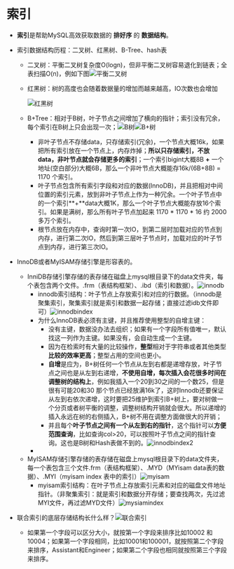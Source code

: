 # 索引

* **索引**是帮助MySQL高效获取数据的 **排好序** 的 **数据结构**。

* 索引数据结构历程：二叉树、红黑树、B-Tree、hash表

  * 二叉树：平衡二叉树复杂度O(logn)，但非平衡二叉树容易退化到链表；全表扫描O(n)，例如下图![平衡二叉树](/Users/lv/Desktop/MySQL/images/平衡二叉树.jpg)

  * 红黑树：树的高度也会随着数据量的增加而越来越高，IO次数也会增加

    ![红黑树](/Users/lv/Desktop/MySQL/images/红黑树.jpeg)

  * B+Tree：相对于B树，叶子节点之间增加了横向的指针；索引没有冗余，每个索引在B树上只会出现一次；![B树](/Users/lv/Desktop/MySQL/images/B树.jpeg)![B+树](/Users/lv/Desktop/MySQL/images/B+树.jpeg)

    * 非叶子节点不存储data，只存储索引(冗余)，一个节点大概16k，如果把所有索引放在一个节点上，内存炸掉；**所以只存储索引，不放data，非叶节点就会存储更多的索引**；一个索引bigint大概8B **+** 一个地址(空白部分)大概6B，那么一个非叶节点大概能存16k/(6B+8B) = 1170 个索引。
    * 叶子节点包含所有索引字段和对应的数据(InnoDB)，并且把相对中间位置的索引元素，放到非叶子节点上作为一种冗余。一个叶子节点中的一个索引**+**data大概1K，那么一个叶子节点大概能存放16个索引。如果是满树，那么所有叶子节点加起来 1170 * 1170 * 16 约 2000多万个索引。
    * 根节点放在内存中，查询时第一次IO，到第二层时加载对应的节点到内存，进行第二次IO，然后到第三层叶子节点时，加载对应的叶子节点到内存，进行第三次IO。
  
* InnoDB或者MyISAM存储引擎是形容表的。

  * InniDB存储引擎存储的表存储在磁盘上mysql根目录下的data文件夹，每个表包含两个文件。.frm（表结构框架）、.ibd（索引和数据）。![innodb](/Users/lv/Desktop/MySQL/images/innodb.jpg)
    * innodb索引结构：叶子节点上存放索引和对应的行数据。（innodb是聚集索引，聚集索引就是索引和数据一起存储；直接过滤idb文件即可）![innodbindex](/Users/lv/Desktop/MySQL/images/innodbindex.jpeg)
    * 为什么InnoDB表必须有主键，并且推荐使用整型的自增主键：
      * 没有主键，数据没办法去组织；如果有一个字段所有值唯一，默认找这一列作为主键。如果没有，会自动生成一个主键。
      * 因为在检索时有大量的比较操作，**整型**相对于字符串或者其他类型**比较的效率更高**；整型占用的空间也更小。
      * **自增**是应为，B+树任何一个节点从左到右都是递增存放，叶子节点之间也是从左到右递增，**不使用自增，每次插入会花很多时间在调整树的结构上**，例如我插入一个20到30之间的一个数25，但是很有可能20和30 那个节点已经放满16k了，这时Innodb还要保证从左到右依次递增，这时要把25维护到索引B+树上，要对树做一个分页或者树平衡的调整，调整树结构开销就会很大。所以递增的插入永远在树的右侧插入，B+树不用在调整方面做很大的开销；
      * 并且每个**叶子节点之间有一个从左到右的指针**，这个指针可以**方便范围查询**，比如查询col>20，可以按照叶子节点之间的指针查询。这也是B树和Hash表做不到的。![innodbindex2](/Users/lv/Desktop/MySQL/images/innodbindex2.jpeg)
    * 
  * MyISAM存储引擎存储的表存储在磁盘上mysql根目录下的data文件夹，每一个表包含三个文件.frm（表结构框架）、.MYD（MYisam data表的数据）、.MYI（myisam index 表中的索引）![myisam](/Users/lv/Desktop/MySQL/images/myisam.jpeg)
    * myisam索引结构：在叶子节点上存放索引元素和对应的磁盘文件地址指针。（非聚集索引：就是索引和数据分开存储；要查找两次，先过滤MYI文件，再过滤MYD文件）![mysiamindex](/Users/lv/Desktop/MySQL/images/mysiamindex.jpeg)

* 联合索引的底层存储结构长什么样？![联合索引](/Users/lv/Desktop/MySQL/images/联合索引.jpeg)

  * 如果第一个字段可以区分大小，就按第一个字段来排序比如10002 和 10004；如果第一个字段相同，比如10001和100001，就按照第二个字段来排序，Assistant和Engineer；如果第二个字段也相同就按照第三个字段来排序。